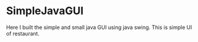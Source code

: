 # SimpleJavaGUI
Here I built the simple and small java GUI using java swing. This is simple UI of restaurant.
